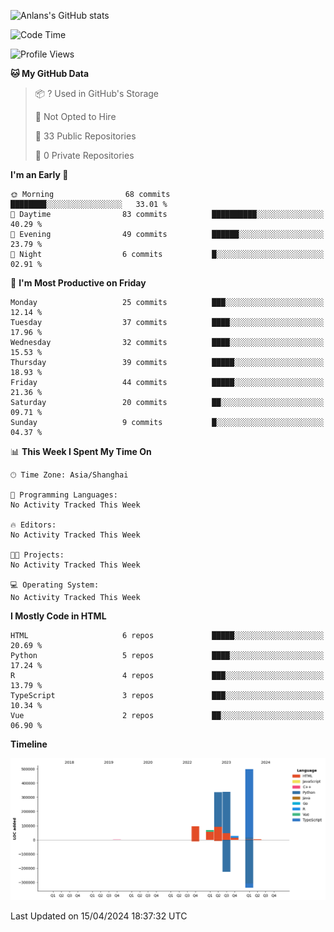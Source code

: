<!-- ![Anlans's GitHub stats](https://github-readme-stats.vercel.app/api?username=Anlans) -->
![Anlans's GitHub stats](https://github-readme-stats.vercel.app/api?username=Anlans&rank_icon=github)

<!--START_SECTION:waka-->
![Code Time](http://img.shields.io/badge/Code%20Time-0%20secs-blue)

![Profile Views](http://img.shields.io/badge/Profile%20Views-0-blue)

**🐱 My GitHub Data** 

> 📦 ? Used in GitHub's Storage 
 > 
> 🚫 Not Opted to Hire
 > 
> 📜 33 Public Repositories 
 > 
> 🔑 0 Private Repositories 
 > 
**I'm an Early 🐤** 

```text
🌞 Morning                68 commits          ████████░░░░░░░░░░░░░░░░░   33.01 % 
🌆 Daytime                83 commits          ██████████░░░░░░░░░░░░░░░   40.29 % 
🌃 Evening                49 commits          ██████░░░░░░░░░░░░░░░░░░░   23.79 % 
🌙 Night                  6 commits           █░░░░░░░░░░░░░░░░░░░░░░░░   02.91 % 
```
📅 **I'm Most Productive on Friday** 

```text
Monday                   25 commits          ███░░░░░░░░░░░░░░░░░░░░░░   12.14 % 
Tuesday                  37 commits          ████░░░░░░░░░░░░░░░░░░░░░   17.96 % 
Wednesday                32 commits          ████░░░░░░░░░░░░░░░░░░░░░   15.53 % 
Thursday                 39 commits          █████░░░░░░░░░░░░░░░░░░░░   18.93 % 
Friday                   44 commits          █████░░░░░░░░░░░░░░░░░░░░   21.36 % 
Saturday                 20 commits          ██░░░░░░░░░░░░░░░░░░░░░░░   09.71 % 
Sunday                   9 commits           █░░░░░░░░░░░░░░░░░░░░░░░░   04.37 % 
```


📊 **This Week I Spent My Time On** 

```text
🕑︎ Time Zone: Asia/Shanghai

💬 Programming Languages: 
No Activity Tracked This Week

🔥 Editors: 
No Activity Tracked This Week

🐱‍💻 Projects: 
No Activity Tracked This Week

💻 Operating System: 
No Activity Tracked This Week
```

**I Mostly Code in HTML** 

```text
HTML                     6 repos             █████░░░░░░░░░░░░░░░░░░░░   20.69 % 
Python                   5 repos             ████░░░░░░░░░░░░░░░░░░░░░   17.24 % 
R                        4 repos             ███░░░░░░░░░░░░░░░░░░░░░░   13.79 % 
TypeScript               3 repos             ███░░░░░░░░░░░░░░░░░░░░░░   10.34 % 
Vue                      2 repos             ██░░░░░░░░░░░░░░░░░░░░░░░   06.90 % 
```



**Timeline**

![Lines of Code chart](https://raw.githubusercontent.com/Anlans/Anlans/main/assets/bar_graph.png)


 Last Updated on 15/04/2024 18:37:32 UTC
<!--END_SECTION:waka-->
